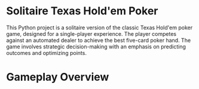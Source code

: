 # Solitaire Texas Hold'em Poker

This Python project is a solitaire version of the classic Texas Hold'em poker game, designed for a single-player experience. The player competes against an automated dealer to achieve the best five-card poker hand. The game involves strategic decision-making with an emphasis on predicting outcomes and optimizing points.

# Gameplay Overview

